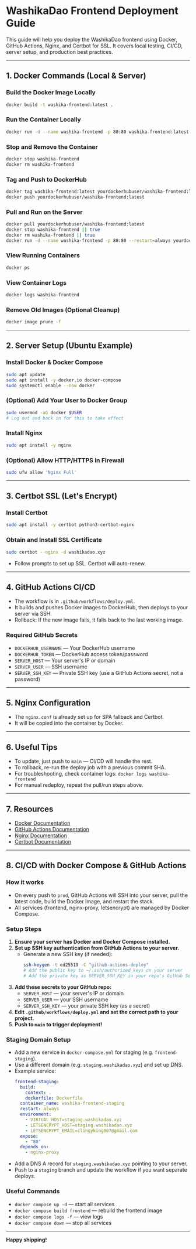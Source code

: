 # WashikaDao Frontend Deployment Guide

This guide will help you deploy the WashikaDao frontend using Docker, GitHub Actions, Nginx, and Certbot for SSL. It covers local testing, CI/CD, server setup, and production best practices.

---

## 1. Docker Commands (Local & Server)

### Build the Docker Image Locally
```sh
docker build -t washika-frontend:latest .
```

### Run the Container Locally
```sh
docker run -d --name washika-frontend -p 80:80 washika-frontend:latest
```

### Stop and Remove the Container
```sh
docker stop washika-frontend
docker rm washika-frontend
```

### Tag and Push to DockerHub
```sh
docker tag washika-frontend:latest yourdockerhubuser/washika-frontend:latest
docker push yourdockerhubuser/washika-frontend:latest
```

### Pull and Run on the Server
```sh
docker pull yourdockerhubuser/washika-frontend:latest
docker stop washika-frontend || true
docker rm washika-frontend || true
docker run -d --name washika-frontend -p 80:80 --restart=always yourdockerhubuser/washika-frontend:latest
```

### View Running Containers
```sh
docker ps
```

### View Container Logs
```sh
docker logs washika-frontend
```

### Remove Old Images (Optional Cleanup)
```sh
docker image prune -f
```

---

## 2. Server Setup (Ubuntu Example)

### Install Docker & Docker Compose
```sh
sudo apt update
sudo apt install -y docker.io docker-compose
sudo systemctl enable --now docker
```

### (Optional) Add Your User to Docker Group
```sh
sudo usermod -aG docker $USER
# Log out and back in for this to take effect
```

### Install Nginx
```sh
sudo apt install -y nginx
```

### (Optional) Allow HTTP/HTTPS in Firewall
```sh
sudo ufw allow 'Nginx Full'
```

---

## 3. Certbot SSL (Let's Encrypt)

### Install Certbot
```sh
sudo apt install -y certbot python3-certbot-nginx
```

### Obtain and Install SSL Certificate
```sh
sudo certbot --nginx -d washikadao.xyz
```
- Follow prompts to set up SSL. Certbot will auto-renew.

---

## 4. GitHub Actions CI/CD

- The workflow is in `.github/workflows/deploy.yml`.
- It builds and pushes Docker images to DockerHub, then deploys to your server via SSH.
- Rollback: If the new image fails, it falls back to the last working image.

### Required GitHub Secrets
- `DOCKERHUB_USERNAME` — Your DockerHub username
- `DOCKERHUB_TOKEN` — DockerHub access token/password
- `SERVER_HOST` — Your server's IP or domain
- `SERVER_USER` — SSH username
- `SERVER_SSH_KEY` — Private SSH key (use a GitHub Actions secret, not a password)

---

## 5. Nginx Configuration

- The `nginx.conf` is already set up for SPA fallback and Certbot.
- It will be copied into the container by Docker.

---

## 6. Useful Tips
- To update, just push to `main` — CI/CD will handle the rest.
- To rollback, re-run the deploy job with a previous commit SHA.
- For troubleshooting, check container logs: `docker logs washika-frontend`
- For manual redeploy, repeat the pull/run steps above.

---

## 7. Resources
- [Docker Documentation](https://docs.docker.com/)
- [GitHub Actions Documentation](https://docs.github.com/en/actions)
- [Nginx Documentation](https://nginx.org/en/docs/)
- [Certbot Documentation](https://certbot.eff.org/)

---

## 8. CI/CD with Docker Compose & GitHub Actions

### How it works
- On every push to `prod`, GitHub Actions will SSH into your server, pull the latest code, build the Docker image, and restart the stack.
- All services (frontend, nginx-proxy, letsencrypt) are managed by Docker Compose.

### Setup Steps
1. **Ensure your server has Docker and Docker Compose installed.**
2. **Set up SSH key authentication from GitHub Actions to your server.**
   - Generate a new SSH key (if needed):
     ```sh
     ssh-keygen -t ed25519 -C "github-actions-deploy"
     # Add the public key to ~/.ssh/authorized_keys on your server
     # Add the private key as SERVER_SSH_KEY in your repo's GitHub Secrets
     ```
3. **Add these secrets to your GitHub repo:**
   - `SERVER_HOST` — your server's IP or domain
   - `SERVER_USER` — your SSH username
   - `SERVER_SSH_KEY` — your private SSH key (as a secret)
4. **Edit `.github/workflows/deploy.yml` and set the correct path to your project.**
5. **Push to `main` to trigger deployment!**

### Staging Domain Setup
- Add a new service in `docker-compose.yml` for staging (e.g. `frontend-staging`).
- Use a different domain (e.g. `staging.washikadao.xyz`) and set up DNS.
- Example service:
  ```yaml
  frontend-staging:
    build:
      context: .
      dockerfile: Dockerfile
    container_name: washika-frontend-staging
    restart: always
    environment:
      - VIRTUAL_HOST=staging.washikadao.xyz
      - LETSENCRYPT_HOST=staging.washikadao.xyz
      - LETSENCRYPT_EMAIL=clingyking007@gmail.com
    expose:
      - "80"
    depends_on:
      - nginx-proxy
  ```
- Add a DNS A record for `staging.washikadao.xyz` pointing to your server.
- Push to a `staging` branch and update the workflow if you want separate deploys.

### Useful Commands
- `docker compose up -d` — start all services
- `docker compose build frontend` — rebuild the frontend image
- `docker compose logs -f` — view logs
- `docker compose down` — stop all services

---

**Happy shipping!** 
